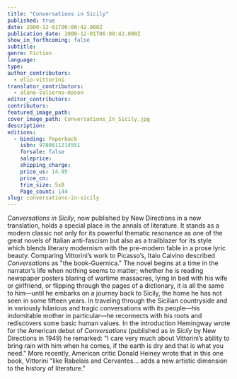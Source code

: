 ```yaml
---
title: "Conversations in Sicily"
published: true
date: 2000-12-01T06:00:42.000Z
publication_date: 2000-12-01T06:00:42.000Z
show_in_forthcoming: false
subtitle:
genre: Fiction
language:
type:
author_contributors:
  - elio-vittorini
translator_contributors:
  - alane-salierno-mason
editor_contributors:
contributors:
featured_image_path:
cover_image_path: Conversations_In_Sicily.jpg
description:
editions:
  - binding: Paperback
    isbn: 9780811214551
    forsale: false
    saleprice:
    shipping_charge:
    price_us: 14.95
    price_cn:
    trim_size: 5x8
    Page_count: 144
slug: conversations-in-sicily
---
```


_Conversations in Sicily_, now published by New Directions in a new translation, holds a special place in the annals of literature. It stands as a modern classic not only for its powerful thematic resonance as one of the great novels of Italian anti-fascism but also as a trailblazer for its style which blends literary modernism with the pre-modern fable in a prose lyric beauty. Comparing Vittorini’s work to Picasso’s, Italo Calvino described _Conversations_ as "the book-Guernica." The novel begins at a time in the narrator’s life when nothing seems to matter; whether he is reading newspaper posters blaring of wartime massacres, lying in bed with his wife or girlfriend, or flipping through the pages of a dictionary, it is all the same to him––until he embarks on a journey back to Sicily, the home he has not seen in some fifteen years. In traveling through the Sicilian countryside and in variously hilarious and tragic conversations with its people––his indomitable mother in particular––he reconnects with his roots and rediscovers some basic human values. In the introduction Hemingway wrote for the American debut of _Conversations_ (published as _In Sicily_ by New Directions in 1949) he remarked: "I care very much about Vittorini’s ability to bring rain with him when he comes, if the earth is dry and that is what you need." More recently, American critic Donald Heiney wrote that in this one book, Vittorini "like Rabelais and Cervantes... adds a new artistic dimension to the history of literature."

